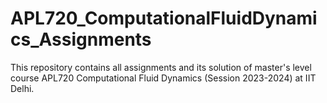 # APL720_ComputationalFluidDynamics_Assignments
This repository contains all assignments and its solution of master's level course APL720 Computational Fluid Dynamics (Session 2023-2024) at IIT Delhi.
